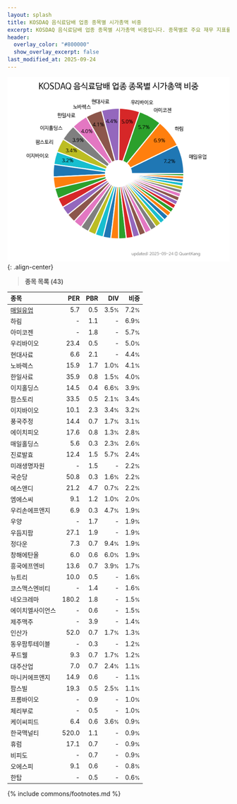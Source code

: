 ```yaml
---
layout: splash
title: KOSDAQ 음식료담배 업종 종목별 시가총액 비중
excerpt: KOSDAQ 음식료담배 업종 종목별 시가총액 비중입니다. 종목별로 주요 재무 지표를 함께 표시합니다.
header:
  overlay_color: "#800000"
  show_overlay_excerpt: false
last_modified_at: 2025-09-24
---
```



![KOSDAQ 음식료담배 업종 종목별 시가총액 비중](/stats/sector/images/kosdaq_업종_음식료담배_종목.png){: .align-center}


> **종목 목록 (43)**<a id="list"></a>

| **종목** | **PER** | **PBR** | **DIV** | **비중** |
| :------- | ------: | ------: | ------: | -------: |
| [매일유업](/267980/) | 5.7 | 0.5 | 3.5<small>%</small> | 7.2<small>%</small> |
| 하림 | - | 1.1 | - | 6.9<small>%</small> |
| 아미코젠 | - | 1.8 | - | 5.7<small>%</small> |
| 우리바이오 | 23.4 | 0.5 | - | 5.0<small>%</small> |
| 현대사료 | 6.6 | 2.1 | - | 4.4<small>%</small> |
| 노바렉스 | 15.9 | 1.7 | 1.0<small>%</small> | 4.1<small>%</small> |
| 한일사료 | 35.9 | 0.8 | 1.5<small>%</small> | 4.0<small>%</small> |
| 이지홀딩스 | 14.5 | 0.4 | 6.6<small>%</small> | 3.9<small>%</small> |
| 팜스토리 | 33.5 | 0.5 | 2.1<small>%</small> | 3.4<small>%</small> |
| 이지바이오 | 10.1 | 2.3 | 3.4<small>%</small> | 3.2<small>%</small> |
| 풍국주정 | 14.4 | 0.7 | 1.7<small>%</small> | 3.1<small>%</small> |
| 에이치피오 | 17.6 | 0.8 | 1.3<small>%</small> | 2.8<small>%</small> |
| 매일홀딩스 | 5.6 | 0.3 | 2.3<small>%</small> | 2.6<small>%</small> |
| 진로발효 | 12.4 | 1.5 | 5.7<small>%</small> | 2.4<small>%</small> |
| 미래생명자원 | - | 1.5 | - | 2.2<small>%</small> |
| 국순당 | 50.8 | 0.3 | 1.6<small>%</small> | 2.2<small>%</small> |
| 에스앤디 | 21.2 | 4.7 | 0.7<small>%</small> | 2.2<small>%</small> |
| 엠에스씨 | 9.1 | 1.2 | 1.0<small>%</small> | 2.0<small>%</small> |
| 우리손에프앤지 | 6.9 | 0.3 | 4.7<small>%</small> | 1.9<small>%</small> |
| 우양 | - | 1.7 | - | 1.9<small>%</small> |
| 우듬지팜 | 27.1 | 1.9 | - | 1.9<small>%</small> |
| 정다운 | 7.3 | 0.7 | 9.4<small>%</small> | 1.9<small>%</small> |
| 창해에탄올 | 6.0 | 0.6 | 6.0<small>%</small> | 1.9<small>%</small> |
| 흥국에프엔비 | 13.6 | 0.7 | 3.9<small>%</small> | 1.7<small>%</small> |
| 뉴트리 | 10.0 | 0.5 | - | 1.6<small>%</small> |
| 코스맥스엔비티 | - | 1.4 | - | 1.6<small>%</small> |
| 네오크레마 | 180.2 | 1.8 | - | 1.5<small>%</small> |
| 에이치엘사이언스 | - | 0.6 | - | 1.5<small>%</small> |
| 제주맥주 | - | 3.9 | - | 1.4<small>%</small> |
| 인산가 | 52.0 | 0.7 | 1.7<small>%</small> | 1.3<small>%</small> |
| 동우팜투테이블 | - | 0.3 | - | 1.2<small>%</small> |
| 푸드웰 | 9.3 | 0.7 | 1.7<small>%</small> | 1.2<small>%</small> |
| 대주산업 | 7.0 | 0.7 | 2.4<small>%</small> | 1.1<small>%</small> |
| 마니커에프앤지 | 14.9 | 0.6 | - | 1.1<small>%</small> |
| 팜스빌 | 19.3 | 0.5 | 2.5<small>%</small> | 1.1<small>%</small> |
| 프롬바이오 | - | 0.9 | - | 1.0<small>%</small> |
| 체리부로 | - | 0.5 | - | 1.0<small>%</small> |
| 케이씨피드 | 6.4 | 0.6 | 3.6<small>%</small> | 0.9<small>%</small> |
| 한국맥널티 | 520.0 | 1.1 | - | 0.9<small>%</small> |
| 휴럼 | 17.1 | 0.7 | - | 0.9<small>%</small> |
| 비피도 | - | 0.7 | - | 0.9<small>%</small> |
| 오에스피 | 9.1 | 0.6 | - | 0.8<small>%</small> |
| 한탑 | - | 0.5 | - | 0.6<small>%</small> |

{% include commons/footnotes.md %}